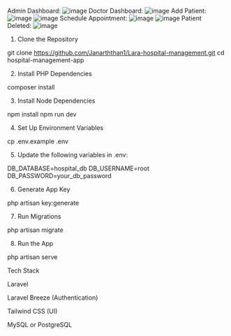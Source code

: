 Admin Dashboard:
![image](https://github.com/user-attachments/assets/8914b60a-d23f-4b77-9b48-06d0a3d17665)
Doctor Dashboard:
![image](https://github.com/user-attachments/assets/1304c73c-f96d-4c29-a167-e97f654babd6)
Add Patient:
![image](https://github.com/user-attachments/assets/b591a08e-411e-41c6-976f-ee816df04e86)
![image](https://github.com/user-attachments/assets/371b33ce-0a44-4261-b39a-6df83fdcd355)
Schedule Appointment:
![image](https://github.com/user-attachments/assets/221f044b-9a7a-426f-ab61-139f393bc3bf)
![image](https://github.com/user-attachments/assets/5fccb141-0f56-4807-b390-1a62844c4d37)
Patient Deleted:
![image](https://github.com/user-attachments/assets/81378c00-0b9b-423f-92e2-f0249e0d1f15)

1. Clone the Repository

git clone https://github.com/Janarththan1/Lara-hospital-management.git
cd hospital-management-app

2. Install PHP Dependencies

composer install

3. Install Node Dependencies

npm install
npm run dev

4. Set Up Environment Variables

cp .env.example .env

5. Update the following variables in .env:

DB_DATABASE=hospital_db
DB_USERNAME=root
DB_PASSWORD=your_db_password

6. Generate App Key

php artisan key:generate

7. Run Migrations

php artisan migrate

8. Run the App

php artisan serve


Tech Stack

Laravel

Laravel Breeze (Authentication)

Tailwind CSS (UI)

MySQL or PostgreSQL
